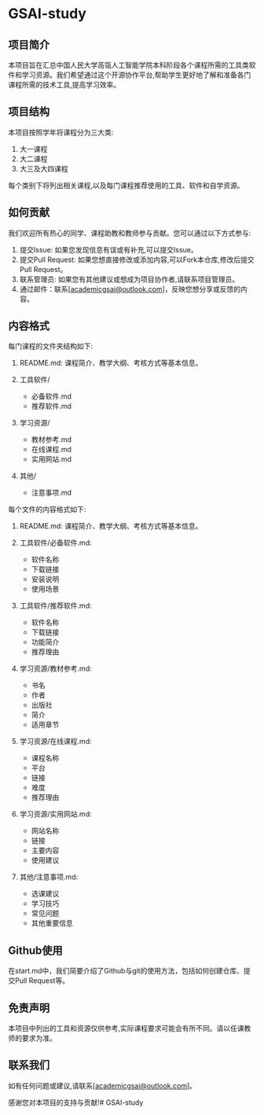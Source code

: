 # GSAI-study

## 项目简介

本项目旨在汇总中国人民大学高瓴人工智能学院本科阶段各个课程所需的工具类软件和学习资源。我们希望通过这个开源协作平台,帮助学生更好地了解和准备各门课程所需的技术工具,提高学习效率。

## 项目结构

本项目按照学年将课程分为三大类:

1. 大一课程
2. 大二课程
3. 大三及大四课程

每个类别下将列出相关课程,以及每门课程推荐使用的工具、软件和自学资源。

## 如何贡献

我们欢迎所有热心的同学、课程助教和教师参与贡献。您可以通过以下方式参与:

1. 提交Issue: 如果您发现信息有误或有补充,可以提交Issue。
2. 提交Pull Request: 如果您想直接修改或添加内容,可以Fork本仓库,修改后提交Pull Request。
3. 联系管理员: 如果您有其他建议或想成为项目协作者,请联系项目管理员。
4. 通过邮件：联系[academicgsai@outlook.com]，反映您想分享或反馈的内容。

## 内容格式

每门课程的文件夹结构如下:

1. README.md: 课程简介、教学大纲、考核方式等基本信息。

2. 工具软件/
   - 必备软件.md
   - 推荐软件.md

3. 学习资源/
   - 教材参考.md
   - 在线课程.md
   - 实用网站.md

4. 其他/
   - 注意事项.md

每个文件的内容格式如下:

1. README.md: 课程简介、教学大纲、考核方式等基本信息。

2. 工具软件/必备软件.md:
   - 软件名称
   - 下载链接
   - 安装说明
   - 使用场景

3. 工具软件/推荐软件.md:
   - 软件名称
   - 下载链接
   - 功能简介
   - 推荐理由

4. 学习资源/教材参考.md:
   - 书名
   - 作者
   - 出版社
   - 简介
   - 适用章节

5. 学习资源/在线课程.md:
   - 课程名称
   - 平台
   - 链接
   - 难度
   - 推荐理由

6. 学习资源/实用网站.md:
   - 网站名称
   - 链接
   - 主要内容
   - 使用建议

7. 其他/注意事项.md:
   - 选课建议
   - 学习技巧
   - 常见问题
   - 其他重要信息




## Github使用

在start.md中，我们简要介绍了Github与git的使用方法，包括如何创建仓库、提交Pull Request等。

## 免责声明

本项目中列出的工具和资源仅供参考,实际课程要求可能会有所不同。请以任课教师的要求为准。

## 联系我们

如有任何问题或建议,请联系[academicgsai@outlook.com]。

感谢您对本项目的支持与贡献!# GSAI-study
